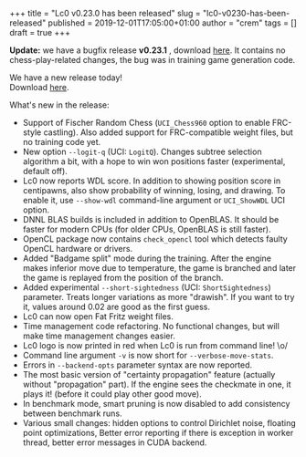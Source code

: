 +++
title = "Lc0 v0.23.0 has been released"
slug = "lc0-v0230-has-been-released"
published = 2019-12-01T17:05:00+01:00
author = "crem"
tags = []
draft = true
+++

**Update:** we have a bugfix release **v0.23.1** , download
[here](https://github.com/LeelaChessZero/lc0/releases/tag/v0.23.1). It
contains no chess-play-related changes, the bug was in training game
generation code.  
  
We have a new release today!  
Download [here](https://github.com/LeelaChessZero/lc0/releases/tag/v0.23.0).  
  
What's new in the release:  

  * Support of Fischer Random Chess (`UCI_Chess960` option to enable FRC-style castling). Also added support for FRC-compatible weight files, but no training code yet.
  * New option `--logit-q` (UCI: `LogitQ`). Changes subtree selection algorithm a bit, with a hope to win won positions faster (experimental, default off).
  * Lc0 now reports WDL score. In addition to showing position score in centipawns, also show probability of winning, losing, and drawing. To enable it, use `--show-wdl` command-line argument or `UCI_ShowWDL` UCI option.
  * DNNL BLAS builds is included in addition to OpenBLAS. It should be faster for modern CPUs (for older CPUs, OpenBLAS is still faster).
  * OpenCL package now contains `check_opencl` tool which detects faulty OpenCL hardware or drivers.
  * Added "Badgame split" mode during the training. After the engine makes inferior move due to temperature, the game is branched and later the game is replayed from the position of the branch.
  * Added experimental `--short-sightedness` (UCI: `ShortSightedness`) parameter. Treats longer variations as more "drawish". If you want to try it, values around 0.02 are good as the first guess.
  * Lc0 can now open Fat Fritz weight files.
  * Time management code refactoring. No functional changes, but will make time management changes easier.
  * Lc0 logo is now printed in red when Lc0 is run from command line! \o/
  * Command line argument `-v` is now short for `--verbose-move-stats`.
  * Errors in `--backend-opts` parameter syntax are now reported.
  * The most basic version of "certainty propagation" feature (actually without "propagation" part). If the engine sees the checkmate in one, it plays it! (before it could play other good move).
  * In benchmark mode, smart pruning is now disabled to add consistency between benchmark runs.
  * Various small changes: hidden options to control Dirichlet noise, floating point optimizations, Better error reporting if there is exception in worker thread, better error messages in CUDA backend.
